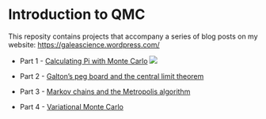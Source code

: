 # Introduction to QMC
This reposity contains projects that accompany a series of blog posts on my website: https://galeascience.wordpress.com/
- Part 1 - [Calculating Pi with Monte Carlo](https://galeascience.wordpress.com/2016/03/02/approximating-pi-with-monte-carlo-simulations/)
![](https://github.com/agalea91/intro_to_QMC/blob/master/post_1_pi/figures/pi_approx.png?raw=true")


- Part 2 - [Galton’s peg board and the central limit theorem](https://galeascience.wordpress.com/2016/03/11/galtons-peg-board-and-the-central-limit-theorem/)
- Part 3 - [Markov chains and the Metropolis algorithm](https://galeascience.wordpress.com/2016/04/27/markov-chain-monte-carlo-sampling/)
- Part 4 - [Variational Monte Carlo](https://galeascience.wordpress.com/2016/05/25/variational-monte-carlo/)

